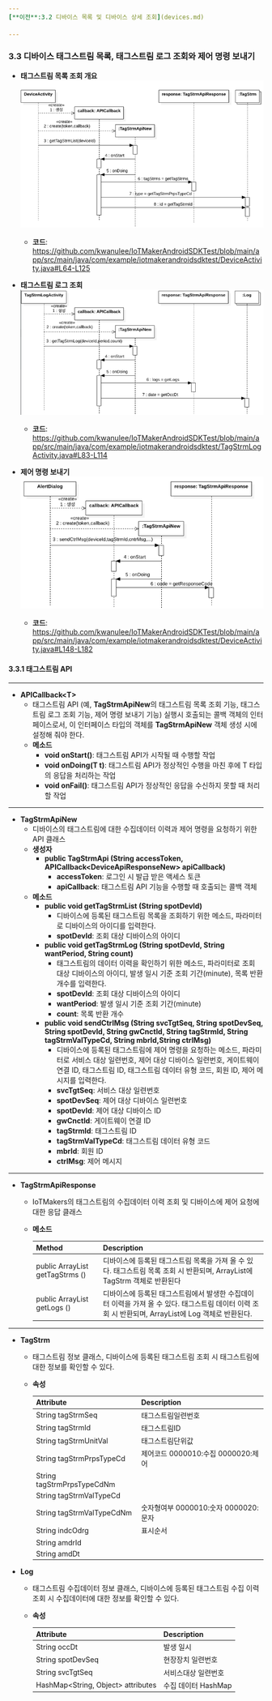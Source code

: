 ```yaml
---
[**이전**:3.2 디바이스 목록 및 디바이스 상세 조회](devices.md)

---
```


### 3.3 디바이스 태그스트림 목록, 태그스트림 로그 조회와 제어 명령 보내기
- **태그스트림 목록 조회 개요**
	![](figures/getTagStrmList-interactoin.png)
	
	- **코드**: https://github.com/kwanulee/IoTMakerAndroidSDKTest/blob/main/app/src/main/java/com/example/iotmakerandroidsdktest/DeviceActivity.java#L64-L125

- **태그스트림 로그 조회**
	![](figures/getTagStrmLog-interactoin.png)
	
	- **코드**: https://github.com/kwanulee/IoTMakerAndroidSDKTest/blob/main/app/src/main/java/com/example/iotmakerandroidsdktest/TagStrmLogActivity.java#L83-L114

- **제어 명령 보내기**
	![](figures/sendCtrlMsg-interactoin.png)
	
	- **코드**: https://github.com/kwanulee/IoTMakerAndroidSDKTest/blob/main/app/src/main/java/com/example/iotmakerandroidsdktest/DeviceActivity.java#L148-L182

#### 3.3.1 태그스트림 API  	
---
- **APICallback\<T\>**
	- 태그스트림 API (예, **TagStrmApiNew**의 태그스트림 목록 조회 기능, 태그스트림 로그 조회 기능,  제어 명령 보내기 기능) 실행시 호출되는 콜백 객체의 인터페이스로서, 이 인터페이스 타입의 객체를 **TagStrmApiNew** 객체 생성 시에 설정해 줘야 한다. 
	- **메소드**
		- **void onStart()**: 태그스트림 API가 시작될 때 수행할 작업
		- **void onDoing(T t)**: 태그스트림 API가 정상적인 수행을 마친 후에  T 타입의 응답을 처리하는 작업
		- **void onFail()**: 태그스트림 API가 정상적인 응답을 수신하지 못할 때 처리할 작업

---
- **TagStrmApiNew**
	- 디바이스의 태그스트림에 대한 수집데이터 이력과 제어 명령을 요청하기 위한 API 클래스
	- **생성자**
		- **public TagStrmApi (String accessToken, APICallback\<DeviceApiResponseNew\> apiCallback)**  
			- **accessToken**: 로그인 시 발급 받은 액세스 토큰
			- **apiCallback**: 태그스트림 API 기능을 수행할 때 호출되는 콜백 객체
	- **메소드**
		- **public void getTagStrmList (String spotDevId)**
			- 디바이스에 등록된 태그스트림 목록을 조회하기 위한 메소드, 파라미터로 디바이스의 아이디를 입력한다. 
			- **spotDevId**: 조회 대상 디바이스의 아이디
		- **public void getTagStrmLog (String spotDevId, String wantPeriod, String count)**
			- 태그스트림의 데이터 이력을 확인하기 위한 메소드, 파라미터로 조회 대상 디바이스의 아이디, 발생 일시 기준 조회 기간(minute), 목록 반환 개수를 입력한다.
			- **spotDevId**: 조회 대상 디바이스의 아이디
			- **wantPeriod**: 발생 일시 기준 조회 기간(minute)
			- **count**: 목록 반환 개수
		- **public void sendCtrlMsg (String svcTgtSeq, String spotDevSeq, String spotDevId, String gwCnctId, String tagStrmId, String tagStrmValTypeCd, String mbrId,String ctrlMsg)** 
			-  디바이스에 등록된 태그스트림에 제어 명령을 요청하는 메소드, 파라미터로 서비스 대상 일련번호, 제어 대상 디바이스 일련번호, 게이트웨이 연결 ID, 태그스트림 ID, 태그스트림 데이터 유형 코드, 회원 ID, 제어 메시지를 입력한다.
			- **svcTgtSeq**: 서비스 대상 일련번호 
			- **spotDevSeq**: 제어 대상 디바이스 일련번호
			- **spotDevId**: 제어 대상 디바이스 ID
			- **gwCnctId**: 게이트웨이 연결 ID
			- **tagStrmId**: 태그스트림 ID
			- **tagStrmValTypeCd**: 태그스트림 데이터 유형 코드
			- **mbrId**: 회원 ID
			- **ctrlMsg**: 제어 메시지
		
---
- **TagStrmApiResponse**
	- IoTMakers의 태그스트림의 수집데이터 이력 조회 및 디바이스에 제어 요청에 대한 응답 클래스
	- **메소드**
	
		| Method | Description|
		|:----------| :----------|
		|public ArrayList<TagStrm> getTagStrms ()|디바이스에 등록된 태그스트림 목록을 가져 올 수 있다. 태그스트림 목록 조회 시 반환되며, ArrayList에 TagStrm 객체로 반환된다|
		|public ArrayList<Log> getLogs ()|디바이스에 등록된 태그스트림에서 발생한 수집데이터 이력을 가져 올 수 있다. 태그스트림 데이터 이력 조회 시 반환되며, ArrayList에 Log 객체로 반환된다.|
		
---
- **TagStrm**
	- 태그스트림 정보 클래스, 디바이스에 등록된 태그스트림 조회 시 태그스트림에 대한 정보를 확인할 수 있다.
	- **속성**
	
		| Attribute | Description|
		|:----------| :----------|
		|String tagStrmSeq|태그스트림일련번호|
		|String tagStrmId|	태그스트림ID|
		|String tagStrmUnitVal|	태그스트림단위값|
		|String tagStrmPrpsTypeCd|	제어코드 0000010:수집 0000020:제어|
		|String tagStrmPrpsTypeCdNm|	
		|String tagStrmValTypeCd|
		|String tagStrmValTypeCdNm| 숫자형여부 0000010:숫자 0000020:문자|
		|String indcOdrg|표시순서|
		|String amdrId|
		|String amdDt|
		
- **Log**
	- 태그스트림 수집데이터 정보 클래스, 디바이스에 등록된 태그스트림 수집 이력 조회 시 수집데이터에 대한 정보를 확인할 수 있다.
	- **속성**
	
		| Attribute | Description|
		|:----------| :----------|
		|String occDt|발생 일시|
		|String spotDevSeq|	현장장치 일련번호|
		|String svcTgtSeq|	서비스대상 일련번호|
		|HashMap\<String, Object\> attributes|수집 데이터 HashMap|
		



